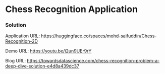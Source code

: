 # Chess Recognition Application

### Solution

Application URL: https://huggingface.co/spaces/mohd-saifuddin/Chess-Recognition-2D

Demo URL: https://youtu.be/i2un9UEr9rY

Blog URL: https://towardsdatascience.com/chess-recognition-problem-a-deep-dive-solution-e4d8a439dc37
